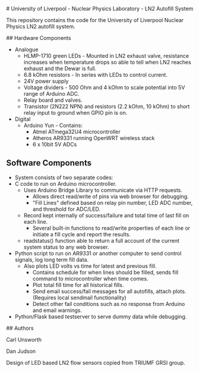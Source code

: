 # University of Liverpool - Nuclear Physics Laboratory - LN2 Autofill System

This repository contains the code for the University of Liverpool Nuclear Physics LN2 autofill system.

## Hardware Components

* Analogue
  * HLMP-1710 green LEDs - Mounted in LN2 exhaust valve, resistance increases when temperature drops so able to tell when LN2 reaches exhaust and the Dewar is full.
  * 6.8 kOhm resistors - In series with LEDs to control current.
  * 24V power supply
  * Voltage dividers - 500 Ohm and 4 kOhm to scale potential into 5V range of Arduino ADC.
  * Relay board and valves.
  * Transistor (2N222 NPN) and resistors (2.2 kOhm, 10 kOhm) to short relay input to ground when GPIO pin is on.
* Digital
  * Arduino Yun - Contains:
    * Atmel ATmega32U4 microcontroller
    * Atheros AR9331 running OpenWRT wireless stack
    * 6 x 10bit 5V ADCs

## Software Components

* System consists of two separate codes:
* C code to run on Arduino microcontroller.
  * Uses Arduino Bridge Library to communicate via HTTP requests.
	* Allows direct read/write of pins via web browser for debugging.
	* "Fill Lines" defined based on relay pin number, LED ADC number, and threshold for ADC/LED.
  * Record kept internally of success/failure and total time of last fill on each line.
	* Several built-in functions to read/write properties of each line or initiate a fill cycle and report the results.
  * readstatus() function able to return a full account of the current system status to any web browser.
* Python script to run on AR9331 or another computer to send control signals, log long term fill data.
  * Also plots LED volts vs time for latest and previous fill.
	* Contains schedule for when lines should be filled, sends fill command to microcontroller when time comes.
	* Plot total fill time for all historical fills.
	* Send email success/fail messages for all autofills, attach plots. (Requires local sendmail functionality)
	* Detect other fail conditions such as no response from Arduino and email warnings.
* Python/Flask based testserver to serve dummy data while debugging.  

## Authors

Carl Unsworth

Dan Judson

Design of LED based LN2 flow sensors copied from TRIUMF GRSI group.
